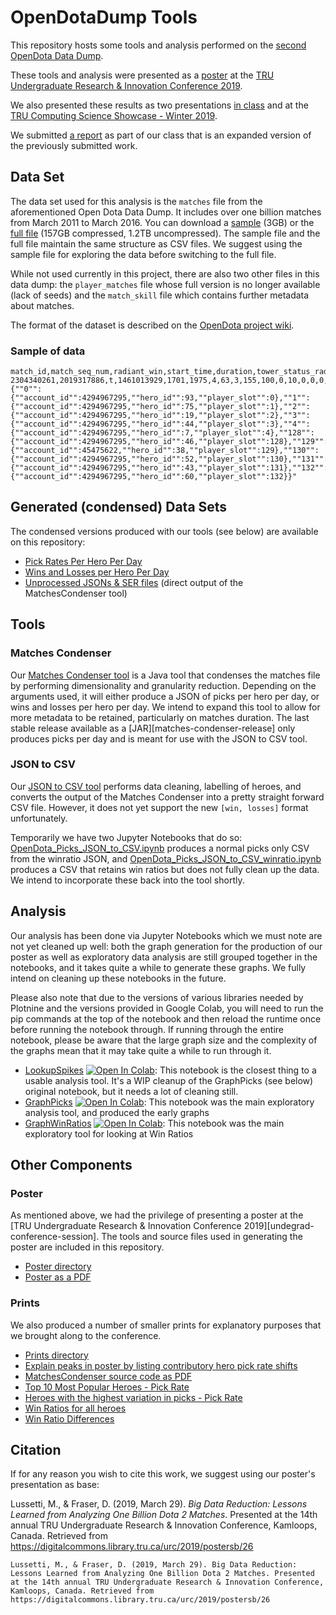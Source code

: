 # OpenDotaDump Tools

This repository hosts some tools and analysis performed on the [second OpenDota Data Dump][opendota-data-dump].

These tools and analysis were presented as a [poster][poster-download] at the [TRU Undergraduate Research & Innovation Conference 2019][undergrad-conference-session].

We also presented these results as two presentations [in class][comp4610-presentation] and at the [TRU Computing Science Showcase - Winter 2019][showcase-presentation].

We submitted [a report][comp4610-report] as part of our class that is an expanded version of the previously submitted work.

## Data Set

The data set used for this analysis is the `matches` file from the aforementioned Open Dota Data Dump. It includes over one billion matches from March 2011 to March 2016. You can download a [sample][matches-sample] (3GB) or the [full file][matches-full] (157GB compressed, 1.2TB uncompressed). The sample file and the full file maintain the same structure as CSV files. We suggest using the sample file for exploring the data before switching to the full file.

While not used currently in this project, there are also two other files in this data dump: the `player_matches` file whose full version is no longer available (lack of seeds) and the `match_skill` file which contains further metadata about matches.

The format of the dataset is described on the [OpenDota project wiki][opendotadump-format].

### Sample of data

```csv
match_id,match_seq_num,radiant_win,start_time,duration,tower_status_radiant,tower_status_dire,barracks_status_radiant,barracks_status_dire,cluster,first_blood_time,lobby_type,human_players,leagueid,positive_votes,negative_votes,game_mode,engine,picks_bans,parse_status,chat,objectives,radiant_gold_adv,radiant_xp_adv,teamfights,version,pgroup
2304340261,2019317886,t,1461013929,1701,1975,4,63,3,155,100,0,10,0,0,0,1,1,,3,,,,,,,"{""0"":{""account_id"":4294967295,""hero_id"":93,""player_slot"":0},""1"":{""account_id"":4294967295,""hero_id"":75,""player_slot"":1},""2"":{""account_id"":4294967295,""hero_id"":19,""player_slot"":2},""3"":{""account_id"":4294967295,""hero_id"":44,""player_slot"":3},""4"":{""account_id"":4294967295,""hero_id"":7,""player_slot"":4},""128"":{""account_id"":4294967295,""hero_id"":46,""player_slot"":128},""129"":{""account_id"":45475622,""hero_id"":38,""player_slot"":129},""130"":{""account_id"":4294967295,""hero_id"":52,""player_slot"":130},""131"":{""account_id"":4294967295,""hero_id"":43,""player_slot"":131},""132"":{""account_id"":4294967295,""hero_id"":60,""player_slot"":132}}"
```

## Generated (condensed) Data Sets

The condensed versions produced with our tools (see below) are available on this repository:

- [Pick Rates Per Hero Per Day][data-heroespicks]
- [Wins and Losses per Hero Per Day][data-heroeswinratios]
- [Unprocessed JSONs & SER files][data-condensedmatches] (direct output of the MatchesCondenser tool)

## Tools

### Matches Condenser

Our [Matches Condenser tool][matches-condenser] is a Java tool that condenses the matches file by performing dimensionality and granularity reduction. Depending on the arguments used, it will either produce a JSON of picks per hero per day, or wins and losses per hero per day. We intend to expand this tool to allow for more metadata to be retained, particularly on matches duration. The last stable release available as a [JAR][matches-condenser-release] only produces picks per day and is meant for use with the JSON to CSV tool.

### JSON to CSV

Our [JSON to CSV tool][json-to-csv] performs data cleaning, labelling of heroes, and converts the output of the Matches Condenser into a pretty straight forward CSV file. However, it does not yet support the new `[win, losses]` format unfortunately.

Temporarily we have two Jupyter Notebooks that do so: [OpenDota_Picks_JSON_to_CSV.ipynb][json-to-csv-picks] produces a normal picks only CSV from the winratio JSON, and [OpenDota_Picks_JSON_to_CSV_winratio.ipynb][json-to-csv-winratios] produces a CSV that retains win ratios but does not fully clean up the data. We intend to incorporate these back into the tool shortly.

## Analysis

Our analysis has been done via Jupyter Notebooks which we must note are not yet cleaned up well: both the graph generation for the production of our poster as well as exploratory data analysis are still grouped together in the notebooks, and it takes quite a while to generate these graphs. We fully intend on cleaning up these notebooks in the future.

Please also note that due to the versions of various libraries needed by Plotnine and the versions provided in Google Colab, you will need to run the pip commands at the top of the notebook and then reload the runtime once before running the notebook through. If running through the entire notebook, please be aware that the large graph size and the complexity of the graphs mean that it may take quite a while to run through it.

- [LookupSpikes][analysis-lookupspikes] [![Open In Colab](https://colab.research.google.com/assets/colab-badge.svg)][analysis-lookupspikes-colab]: This notebook is the closest thing to a usable analysis tool. It's a WIP cleanup of the GraphPicks (see below) original notebook, but it needs a lot of cleaning still.
- [GraphPicks][analysis-graphpicks] [![Open In Colab](https://colab.research.google.com/assets/colab-badge.svg)][analysis-graphpicks-colab]: This notebook was the main exploratory analysis tool, and produced the early graphs
- [GraphWinRatios][analysis-graphwinratios] [![Open In Colab](https://colab.research.google.com/assets/colab-badge.svg)][analysis-graphwinratios-colab]: This notebook was the main exploratory tool for looking at Win Ratios

## Other Components

### Poster

As mentioned above, we had the privilege of presenting a poster at the [TRU Undergraduate Research & Innovation Conference 2019][undegrad-conference-session]. The tools and source files used in generating the poster are included in this repository.

- [Poster directory][poster-dir]
- [Poster as a PDF][poster-pdf]

### Prints

We also produced a number of smaller prints for explanatory purposes that we brought along to the conference.

- [Prints directory][prints-dir]
- [Explain peaks in poster by listing contributory hero pick rate shifts][prints-explain]
- [MatchesCondenser source code as PDF][prints-sourcecode]
- [Top 10 Most Popular Heroes - Pick Rate][prints-mostpopular]
- [Heroes with the highest variation in picks - Pick Rate][prints-variability]
- [Win Ratios for all heroes][prints-winratio]
- [Win Ratio Differences][prints-winratio-difference]

## Citation

If for any reason you wish to cite this work, we suggest using our poster's presentation as base:

Lussetti, M., & Fraser, D. (2019, March 29). *Big Data Reduction: Lessons Learned from Analyzing One Billion Dota 2 Matches*. Presented at the 14th annual TRU Undergraduate Research & Innovation Conference, Kamloops, Canada. Retrieved from https://digitalcommons.library.tru.ca/urc/2019/postersb/26

`
Lussetti, M., & Fraser, D. (2019, March 29). Big Data Reduction: Lessons Learned from Analyzing One Billion Dota 2 Matches. Presented at the 14th annual TRU Undergraduate Research & Innovation Conference, Kamloops, Canada. Retrieved from https://digitalcommons.library.tru.ca/urc/2019/postersb/26
`



[opendota-data-dump]: https://blog.opendota.com/2017/03/24/datadump2/	"The OpenDota Project. (2017, March 24). Data Dump (March 2011 to March 2016). Retrieved February 25, 2019, from OpenDota website: https://blog.opendota.com/2017/03/24/datadump2/"
[poster-download]:  https://github.com/marcolussetti/opendotadump-tools/releases/download/poster-v1.1/poster_LussettiMarco_FraserDyson_48x36_CORRECTED.pdf
[undergrad-conference-session]: https://digitalcommons.library.tru.ca/urc/2019/postersb/26/	"Lussetti, M., &amp; Fraser, D. (2019, March 29). Big Data Reduction: Lessons Learned from Analyzing One Billion Dota 2 Matches. Poster presented at the 14th annual TRU Undergraduate Research &amp; Innovation Conference, Kamloops, Canada. Retrieved from https://digitalcommons.library.tru.ca/urc/2019/postersb/26"
[matches-sample]: https://storage.googleapis.com/dota-match-dumps/matches_small.csv
[matches-full]: http://academictorrents.com/details/0ddf777978c0669b52fadd1baa9e256a6d8b3996
[opendotadump-format]: https://github.com/odota/core/wiki/JSON-Data-Dump
[matches-condenser]: https://github.com/marcolussetti/opendotadump-tools/tree/master/matches_condenser
[matches-condenser-jar]: https://github.com/marcolussetti/opendotadump-tools/releases/tag/matches_condenser-v0.4
[json-to-csv]: https://github.com/marcolussetti/opendotadump-tools/blob/master/json_to_csv/opendota_jsontocsv.py
[json-to-csv-picks]: https://github.com/marcolussetti/opendotadump-tools/blob/master/analysis/heroes_winratio/OpenDota_Picks_JSON_to_CSV.ipynb
[json-to-csv-winratios]: https://github.com/marcolussetti/opendotadump-tools/blob/master/analysis/heroes_winratio/OpenDota_Picks_JSON_to_CSV_winratio.ipynb
[analysis-lookupspikes]: https://github.com/marcolussetti/opendotadump-tools/blob/master/analysis/heroes_picks/LookupSpikes.ipynb
[analysis-lookupspikes-colab]: https://colab.research.google.com/github/marcolussetti/opendotadump-tools/blob/master/analysis/heroes_picks/LookupSpikes.ipynb
[analysis-graphpicks]: https://github.com/marcolussetti/opendotadump-tools/blob/master/analysis/heroes_picks/GraphPicks.ipynb
[analysis-graphpicks-colab]: https://colab.research.google.com/github/marcolussetti/opendotadump-tools/blob/master/analysis/heroes_picks/GraphPicks.ipynb
[analysis-graphwinratios]: https://github.com/marcolussetti/opendotadump-tools/blob/master/analysis/heroes_winratio/GraphWinRatios.ipynb
[analysis-graphwinratios-colab]: https://colab.research.google.com/github/marcolussetti/opendotadump-tools/blob/master/analysis/heroes_winratio/GraphWinRatios.ipynb
[data-heroespicks]: https://github.com/marcolussetti/opendotadump-tools/tree/master/data/heroes_picks_csvs
[data-heroeswinratios]: https://github.com/marcolussetti/opendotadump-tools/tree/master/data/heroes_winratio_csvs
[data-condensedmatches]: https://github.com/marcolussetti/opendotadump-tools/tree/master/data/condensed_matches_data
[poster-pdf]: https://github.com/marcolussetti/opendotadump-tools/blob/master/poster/poster_LussettiMarco_FraserDyson_48x36_CORRECTED.pdf
[poster-dir]: https://github.com/marcolussetti/opendotadump-tools/tree/master/poster
[prints-dir]: https://github.com/marcolussetti/opendotadump-tools/tree/master/prints
[prints-explain]: https://github.com/marcolussetti/opendotadump-tools/blob/master/prints/explain_peaks/explain_horizontal.pdf
[prints-sourcecode]: https://github.com/marcolussetti/opendotadump-tools/blob/master/prints/matches_condenser_source_code/Java_11x17.pdf
[prints-mostpopular]: https://github.com/marcolussetti/opendotadump-tools/blob/master/prints/picks_most_popular/most_popular_champions.pdf
[prints-variability]: https://github.com/marcolussetti/opendotadump-tools/blob/master/prints/picks_highest_variability_heroes/highest_variability_champions.pdf
[prints-winratio]: https://github.com/marcolussetti/opendotadump-tools/blob/master/prints/winratios_all/WinRatios.pdf
[prints-winratio-difference]: https://github.com/marcolussetti/opendotadump-tools/blob/master/prints/winratios_differences/win_ratio_differences.pdf
[comp4610-presentation]: http://sno.cc/comp4610
[showcase-presentation]: http://sno.cc/showcase2019
[comp4610-report]:https://github.com/marcolussetti/opendotadump-tools/blob/master/report/main.pdf
